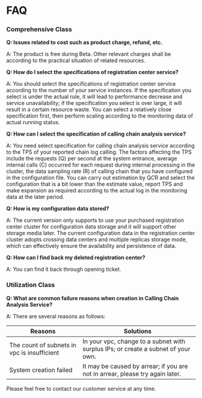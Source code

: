 # FAQ

###  Comprehensive Class

**Q: Issues related to cost such as product charge, refund, etc.**

A: The product is free during Beta. Other relevant charges shall be according to the practical situation of related resources. 



**Q: How do I select the specifications of registration center service?**

A: You should select the specifications of registration center service according to the number of your service instances. If the specification you select is under the actual rule, it will lead to performance decrease and service unavailability; if the specification you select is over large, it will result in a certain resource waste. You can select a relatively close specification first, then perform scaling according to the monitoring data of actual running status.



**Q: How can I select the specification of calling chain analysis service?**

A: You need select specification  for calling chain analysis service according to the TPS of your reported chain log calling. The factors affecting the TPS include the requests (Q) per second at the system entrance, average internal calls (C) occurred for each request during internal processing in the cluster, the data sampling rate (R) of calling chain that you have configured in the configuration file. You can carry out estimation by Q*C*R and select the configuration that is a bit lower than the estimate value, report TPS and make expansion as required according to the actual log in the monitoring data at the later period.



**Q: How is my configuration data stored?**

A: The current version only supports to use your purchased registration center cluster for configuration data storage and it will support other storage media later. The current configuration data in the registration center cluster adopts crossing data centers and multiple replicas storage mode, which can effectively ensure the availability and persistence of data.



**Q: How can I find back my deleted registration center?**

A: You can find it back through opening ticket.


### Utilization Class
**Q: What are common failure reasons when creation in Calling Chain Analysis Service?**

A: There are several reasons as follows:

| Reasons  | Solutions  |
|-|-|
|  The count of subnets in vpc is insufficient |  In your vpc, change to a subnet with surplus IPs; or create a subnet of your own.   |
|  System creation failed |  It may be caused by arrear; if you are not in arrear, please try again later.    |

Please feel free to contact our customer service at any time.

